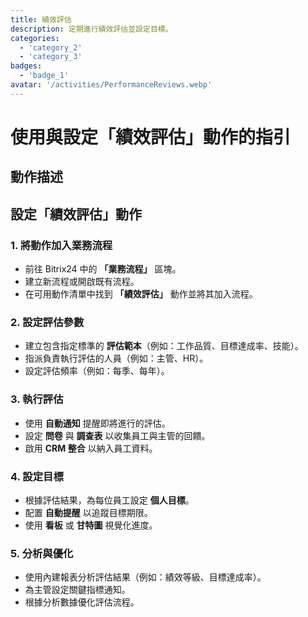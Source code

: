 ```yaml
---
title: 績效評估
description: 定期進行績效評估並設定目標。
categories: 
  - 'category_2'
  - 'category_3'
badges: 
  - 'badge_1'
avatar: '/activities/PerformanceReviews.webp'
---
```


# 使用與設定「績效評估」動作的指引

## 動作描述

## **設定「績效評估」動作**

### 1. 將動作加入業務流程
- 前往 Bitrix24 中的 **「業務流程」** 區塊。
- 建立新流程或開啟既有流程。
- 在可用動作清單中找到 **「績效評估」** 動作並將其加入流程。

### 2. 設定評估參數
- 建立包含指定標準的 **評估範本**（例如：工作品質、目標達成率、技能）。
- 指派負責執行評估的人員（例如：主管、HR）。
- 設定評估頻率（例如：每季、每年）。

### 3. 執行評估
- 使用 **自動通知** 提醒即將進行的評估。
- 設定 **問卷** 與 **調查表** 以收集員工與主管的回饋。
- 啟用 **CRM 整合** 以納入員工資料。

### 4. 設定目標
- 根據評估結果，為每位員工設定 **個人目標**。
- 配置 **自動提醒** 以追蹤目標期限。
- 使用 **看板** 或 **甘特圖** 視覺化進度。

### 5. 分析與優化
- 使用內建報表分析評估結果（例如：績效等級、目標達成率）。
- 為主管設定關鍵指標通知。
- 根據分析數據優化評估流程。